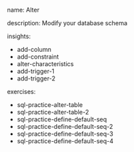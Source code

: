 name: Alter

description: Modify your database schema

insights:
  - add-column
  - add-constraint
  - alter-characteristics
  - add-trigger-1
  - add-trigger-2

exercises:
  - sql-practice-alter-table
  - sql-practice-alter-table-2
  - sql-practice-define-default-seq
  - sql-practice-define-default-seq-2
  - sql-practice-define-default-seq-3
  - sql-practice-define-default-seq-4
 
 
